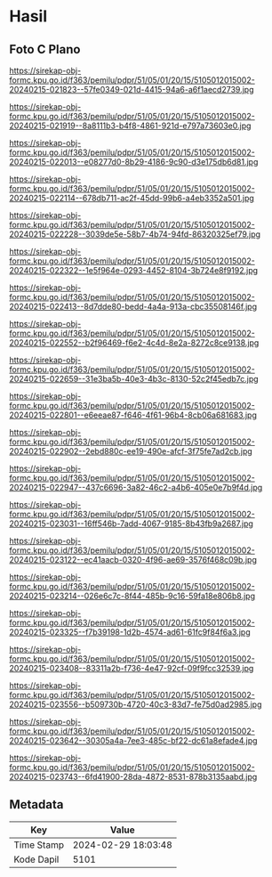 # Hasil

## Foto C Plano

https://sirekap-obj-formc.kpu.go.id/f363/pemilu/pdpr/51/05/01/20/15/5105012015002-20240215-021823--57fe0349-021d-4415-94a6-a6f1aecd2739.jpg

https://sirekap-obj-formc.kpu.go.id/f363/pemilu/pdpr/51/05/01/20/15/5105012015002-20240215-021919--8a8111b3-b4f8-4861-921d-e797a73603e0.jpg

https://sirekap-obj-formc.kpu.go.id/f363/pemilu/pdpr/51/05/01/20/15/5105012015002-20240215-022013--e08277d0-8b29-4186-9c90-d3e175db6d81.jpg

https://sirekap-obj-formc.kpu.go.id/f363/pemilu/pdpr/51/05/01/20/15/5105012015002-20240215-022114--678db711-ac2f-45dd-99b6-a4eb3352a501.jpg

https://sirekap-obj-formc.kpu.go.id/f363/pemilu/pdpr/51/05/01/20/15/5105012015002-20240215-022228--3039de5e-58b7-4b74-94fd-86320325ef79.jpg

https://sirekap-obj-formc.kpu.go.id/f363/pemilu/pdpr/51/05/01/20/15/5105012015002-20240215-022322--1e5f964e-0293-4452-8104-3b724e8f9192.jpg

https://sirekap-obj-formc.kpu.go.id/f363/pemilu/pdpr/51/05/01/20/15/5105012015002-20240215-022413--8d7dde80-bedd-4a4a-913a-cbc35508146f.jpg

https://sirekap-obj-formc.kpu.go.id/f363/pemilu/pdpr/51/05/01/20/15/5105012015002-20240215-022552--b2f96469-f6e2-4c4d-8e2a-8272c8ce9138.jpg

https://sirekap-obj-formc.kpu.go.id/f363/pemilu/pdpr/51/05/01/20/15/5105012015002-20240215-022659--31e3ba5b-40e3-4b3c-8130-52c2f45edb7c.jpg

https://sirekap-obj-formc.kpu.go.id/f363/pemilu/pdpr/51/05/01/20/15/5105012015002-20240215-022801--e6eeae87-f646-4f61-96b4-8cb06a681683.jpg

https://sirekap-obj-formc.kpu.go.id/f363/pemilu/pdpr/51/05/01/20/15/5105012015002-20240215-022902--2ebd880c-ee19-490e-afcf-3f75fe7ad2cb.jpg

https://sirekap-obj-formc.kpu.go.id/f363/pemilu/pdpr/51/05/01/20/15/5105012015002-20240215-022947--437c6696-3a82-46c2-a4b6-405e0e7b9f4d.jpg

https://sirekap-obj-formc.kpu.go.id/f363/pemilu/pdpr/51/05/01/20/15/5105012015002-20240215-023031--16ff546b-7add-4067-9185-8b43fb9a2687.jpg

https://sirekap-obj-formc.kpu.go.id/f363/pemilu/pdpr/51/05/01/20/15/5105012015002-20240215-023122--ec41aacb-0320-4f96-ae69-3576f468c09b.jpg

https://sirekap-obj-formc.kpu.go.id/f363/pemilu/pdpr/51/05/01/20/15/5105012015002-20240215-023214--026e6c7c-8f44-485b-9c16-59fa18e806b8.jpg

https://sirekap-obj-formc.kpu.go.id/f363/pemilu/pdpr/51/05/01/20/15/5105012015002-20240215-023325--f7b39198-1d2b-4574-ad61-61fc9f84f6a3.jpg

https://sirekap-obj-formc.kpu.go.id/f363/pemilu/pdpr/51/05/01/20/15/5105012015002-20240215-023408--83311a2b-f736-4e47-92cf-09f9fcc32539.jpg

https://sirekap-obj-formc.kpu.go.id/f363/pemilu/pdpr/51/05/01/20/15/5105012015002-20240215-023556--b509730b-4720-40c3-83d7-fe75d0ad2985.jpg

https://sirekap-obj-formc.kpu.go.id/f363/pemilu/pdpr/51/05/01/20/15/5105012015002-20240215-023642--30305a4a-7ee3-485c-bf22-dc61a8efade4.jpg

https://sirekap-obj-formc.kpu.go.id/f363/pemilu/pdpr/51/05/01/20/15/5105012015002-20240215-023743--6fd41900-28da-4872-8531-878b3135aabd.jpg


## Metadata

| Key        | Value               |
| ---------- | ------------------- |
| Time Stamp | 2024-02-29 18:03:48 |
| Kode Dapil | 5101                |



